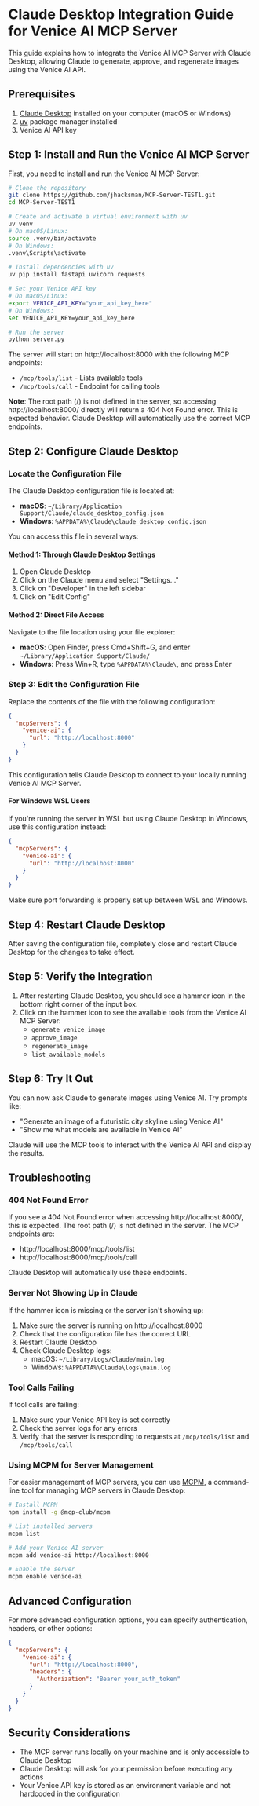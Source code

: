 # Claude Desktop Integration Guide for Venice AI MCP Server

This guide explains how to integrate the Venice AI MCP Server with Claude Desktop, allowing Claude to generate, approve, and regenerate images using the Venice AI API.

## Prerequisites

1. [Claude Desktop](https://claude.ai/download) installed on your computer (macOS or Windows)
2. [uv](https://github.com/astral-sh/uv) package manager installed
3. Venice AI API key

## Step 1: Install and Run the Venice AI MCP Server

First, you need to install and run the Venice AI MCP Server:

```bash
# Clone the repository
git clone https://github.com/jhacksman/MCP-Server-TEST1.git
cd MCP-Server-TEST1

# Create and activate a virtual environment with uv
uv venv
# On macOS/Linux:
source .venv/bin/activate
# On Windows:
.venv\Scripts\activate

# Install dependencies with uv
uv pip install fastapi uvicorn requests

# Set your Venice API key
# On macOS/Linux:
export VENICE_API_KEY="your_api_key_here"
# On Windows:
set VENICE_API_KEY=your_api_key_here

# Run the server
python server.py
```

The server will start on http://localhost:8000 with the following MCP endpoints:
- `/mcp/tools/list` - Lists available tools
- `/mcp/tools/call` - Endpoint for calling tools

**Note**: The root path (/) is not defined in the server, so accessing http://localhost:8000/ directly will return a 404 Not Found error. This is expected behavior. Claude Desktop will automatically use the correct MCP endpoints.

## Step 2: Configure Claude Desktop

### Locate the Configuration File

The Claude Desktop configuration file is located at:

- **macOS**: `~/Library/Application Support/Claude/claude_desktop_config.json`
- **Windows**: `%APPDATA%\Claude\claude_desktop_config.json`

You can access this file in several ways:

#### Method 1: Through Claude Desktop Settings

1. Open Claude Desktop
2. Click on the Claude menu and select "Settings..."
3. Click on "Developer" in the left sidebar
4. Click on "Edit Config"

#### Method 2: Direct File Access

Navigate to the file location using your file explorer:

- **macOS**: Open Finder, press Cmd+Shift+G, and enter `~/Library/Application Support/Claude/`
- **Windows**: Press Win+R, type `%APPDATA%\Claude\`, and press Enter

### Step 3: Edit the Configuration File

Replace the contents of the file with the following configuration:

```json
{
  "mcpServers": {
    "venice-ai": {
      "url": "http://localhost:8000"
    }
  }
}
```

This configuration tells Claude Desktop to connect to your locally running Venice AI MCP Server.

#### For Windows WSL Users

If you're running the server in WSL but using Claude Desktop in Windows, use this configuration instead:

```json
{
  "mcpServers": {
    "venice-ai": {
      "url": "http://localhost:8000"
    }
  }
}
```

Make sure port forwarding is properly set up between WSL and Windows.

## Step 4: Restart Claude Desktop

After saving the configuration file, completely close and restart Claude Desktop for the changes to take effect.

## Step 5: Verify the Integration

1. After restarting Claude Desktop, you should see a hammer icon in the bottom right corner of the input box.
2. Click on the hammer icon to see the available tools from the Venice AI MCP Server:
   - `generate_venice_image`
   - `approve_image`
   - `regenerate_image`
   - `list_available_models`

## Step 6: Try It Out

You can now ask Claude to generate images using Venice AI. Try prompts like:

- "Generate an image of a futuristic city skyline using Venice AI"
- "Show me what models are available in Venice AI"

Claude will use the MCP tools to interact with the Venice AI API and display the results.

## Troubleshooting

### 404 Not Found Error

If you see a 404 Not Found error when accessing http://localhost:8000/, this is expected. The root path (/) is not defined in the server. The MCP endpoints are:

- http://localhost:8000/mcp/tools/list
- http://localhost:8000/mcp/tools/call

Claude Desktop will automatically use these endpoints.

### Server Not Showing Up in Claude

If the hammer icon is missing or the server isn't showing up:

1. Make sure the server is running on http://localhost:8000
2. Check that the configuration file has the correct URL
3. Restart Claude Desktop
4. Check Claude Desktop logs:
   - macOS: `~/Library/Logs/Claude/main.log`
   - Windows: `%APPDATA%\Claude\logs\main.log`

### Tool Calls Failing

If tool calls are failing:

1. Make sure your Venice API key is set correctly
2. Check the server logs for any errors
3. Verify that the server is responding to requests at `/mcp/tools/list` and `/mcp/tools/call`

### Using MCPM for Server Management

For easier management of MCP servers, you can use [MCPM](https://github.com/MCP-Club/mcpm), a command-line tool for managing MCP servers in Claude Desktop:

```bash
# Install MCPM
npm install -g @mcp-club/mcpm

# List installed servers
mcpm list

# Add your Venice AI server
mcpm add venice-ai http://localhost:8000

# Enable the server
mcpm enable venice-ai
```

## Advanced Configuration

For more advanced configuration options, you can specify authentication, headers, or other options:

```json
{
  "mcpServers": {
    "venice-ai": {
      "url": "http://localhost:8000",
      "headers": {
        "Authorization": "Bearer your_auth_token"
      }
    }
  }
}
```

## Security Considerations

- The MCP server runs locally on your machine and is only accessible to Claude Desktop
- Claude Desktop will ask for your permission before executing any actions
- Your Venice API key is stored as an environment variable and not hardcoded in the configuration
